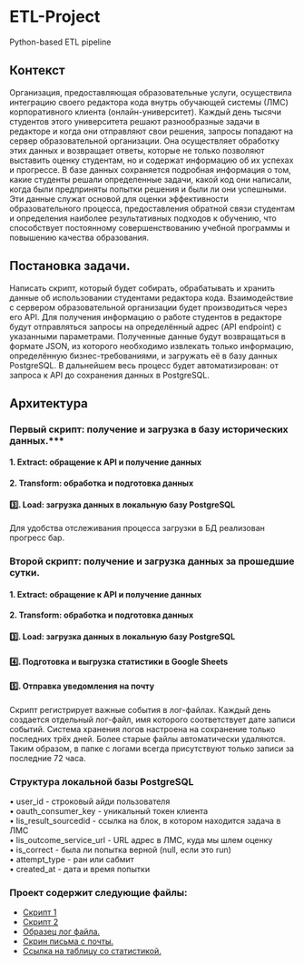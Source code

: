 # ETL-Project
Python-based ETL pipeline

## Контекст
Организация, предоставляющая образовательные услуги, осуществила интеграцию своего редактора кода внутрь обучающей системы (ЛМС) корпоративного клиента (онлайн-университет). Каждый день тысячи студентов этого университета решают разнообразные задачи в редакторе и когда они отправляют свои решения, запросы попадают на сервер образовательной организации. Она осуществляет обработку этих данных и возвращает ответы, которые не только позволяют выставить оценку студентам, но и содержат информацию об их успехах и прогрессе. В базе данных сохраняется подробная информация о том, какие студенты решали определенные задачи, какой код они написали, когда были предприняты попытки решения и были ли они успешными. Эти данные служат основой для оценки эффективности образовательного процесса, предоставления обратной связи студентам и определения наиболее результативных подходов к обучению, что способствует постоянному совершенствованию учебной программы и повышению качества образования.

## Постановка задачи.
Написать скрипт, который будет собирать, обрабатывать и хранить данные об использовании студентами редактора кода. Взаимодействие с сервером образовательной организации будет производиться через его API. Для получения информацию о работе студентов в редакторе будут отправляться запросы на определённый адрес (API endpoint) с указанными параметрами. Полученные данные будут возвращаться в формате JSON, из которого необходимо извлекать только информацию, определённую бизнес-требованиями, и загружать её в базу данных PostgreSQL. В дальнейшем весь процесс будет автоматизирован: от запроса к API до сохранения данных в PostgreSQL.

## Архитектура

### Первый скрипт: получение и загрузка в базу исторических данных.***
#### 1️. Extract: обращение к API и получение данных
#### 2️. Transform: обработка и подготовка данных 
#### 3️⃣. Load: загрузка данных в локальную базу PostgreSQL
Для удобства отслеживания процесса загрузки в БД реализован прогресс бар.

### Второй скрипт: получение и загрузка данных за прошедшие сутки. 

#### 1️. Extract: обращение к API и получение данных
#### 2️. Transform: обработка и подготовка данных 
#### 3️⃣. Load: загрузка данных в локальную базу PostgreSQL
#### 4️⃣. Подготовка и выгрузка статистики в Google Sheets
#### 5️⃣. Отправка уведомления на почту


Скрипт регистрирует важные события в лог-файлах. Каждый день создается отдельный лог-файл, имя которого соответствует дате записи событий. Система хранения логов настроена на сохранение только последних трёх дней. Более старые файлы автоматически удаляются. Таким образом, в папке с логами всегда присутствуют только записи за последние 72 часа.

### Структура локальной базы PostgreSQL  
•	user_id - строковый айди пользователя  
•	oauth_consumer_key - уникальный токен клиента  
•	lis_result_sourcedid - ссылка на блок, в котором находится задача в ЛМС  
•	lis_outcome_service_url - URL адрес в ЛМС, куда мы шлем оценку  
•	is_correct - была ли попытка верной (null, если это run)  
•	attempt_type - ран или сабмит  
•	created_at - дата и время попытки  

### Проект содержит следующие файлы:  
- [Скрипт 1](https://github.com/Advantl/ETL-Project/blob/main/etl_script_1.ipynb)
- [Скрипт 2](https://github.com/Advantl/ETL-Project/blob/main/etl_script_2.ipynb)
- [Образец лог файла.]()
- [Скрин письма с почты.](https://github.com/Advantl/ETL-Project/blob/main/email_screenshot.jpg)
- [Ссылка на таблицу со статистикой.](https://docs.google.com/spreadsheets/d/1GWKQpj-kJ57ex0s7TYY4-zDh_P4BMtq5UXcl-qUl6mE/edit?gid=1320758862#gid=1320758862)
